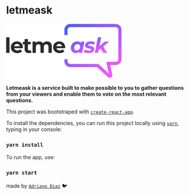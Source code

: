 # letmeask

![Letmeask logo](/src/assets/images/logo.svg)

**Letmeask is a service built to make possible to you to gather questions from your viewers and enable them to vote on the most relevant questions.**

This project was bootstraped with [`create-react-app`](https://github.com/facebook/create-react-app).

To install the dependencies, you can run this project locally using [`yarn`](https://yarnpkg.com/getting-started/usage), typing in your console:

### `yarn install`

To run the app, use:

### `yarn start`

made by [`Adriano Diaz`](https://www.linkedin.com/in/adriano-diaz/) :bird: